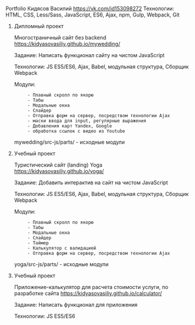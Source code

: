 Portfolio
Кидясов Василий
https://vk.com/id153098272
Технологии: HTML, CSS, Less/Sass, JavaScript, ES6, Ajax, npm, Gulp, Webpack, Git

1) Дипломный проект

	Многостраничный сайт без backend
	https://kidyasovasiliy.github.io/mywedding/

	Задание: Написать функционал сайту на чистом JavaScript

	Технологии: JS ES5/ES6, Ajax, Babel, модульная структура, Сборщик Webpack

	Модули: 

			- Плавный скролл по якорю
			- Табы
			- Модальные окна
			- Слайдер
			- Отправка форм на сервер, посредством технологии Ajax
			- маски ввода для input, регулярные выражения
			- Добавления карт Yandex, Google
			- обработка ссылок c видео из Youtube


	mywedding/src-js/parts/	- исходные модули

2) Учебный проект

	Туристический сайт (landing) Yoga
	https://kidyasovasiliy.github.io/yoga/

	Задание: Добавить интерактив на сайт на чистом JavaScript

	Технологии: JS ES5/ES6, Ajax, Babel, модульная структура, Сборщик Webpack

	Модули: 

			- Плавный скролл по якорю
			- Табы
			- Модальные окна
			- Слайдер
			- Таймер
			- Калькулятор с валидацией
			- Отправка форм на сервер, посредством технологии Ajax


	yoga/src-js/parts/	- исходные модули

3) Учебный проект

	Приложение-калькулятор для расчета стоимости услуги, по разработке сайта
	https://kidyasovasiliy.github.io/calculator/

	Задание: Написать функционал для приложения

	Технологии: JS ES5/ES6

